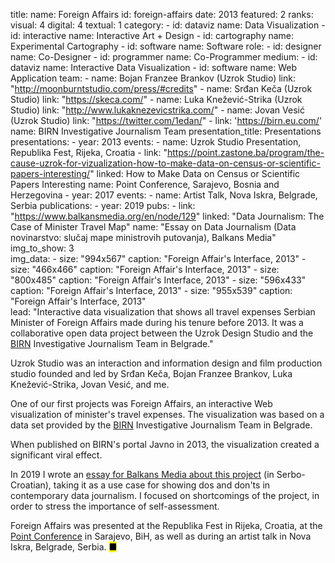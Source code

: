 title: 
    name: Foreign Affairs
id: foreign-affairs
date: 2013
featured: 2
ranks:
    visual: 4
    digital: 4
    textual: 1
category: 
    - id: dataviz
      name: Data Visualization
    - id: interactive
      name: Interactive Art + Design
    - id: cartography
      name: Experimental Cartography
    - id: software
      name: Software
role:
    - id: designer
      name: Co-Designer
    - id: programmer
      name: Co-Programmer
medium:
    - id: dataviz
      name: Interactive Data Visualization
    - id: software
      name: Web Application
team:
    - name: Bojan Franzee Brankov (Uzrok Studio)
      link: "http://moonburntstudio.com/press/#credits"
    - name: Srđan Keča (Uzrok Studio)
      link: "https://skeca.com/"
    - name: Luka Knežević-Strika (Uzrok Studio)
      link: "http://www.lukaknezevicstrika.com/"
    - name: Jovan Vesić (Uzrok Studio)
      link: "https://twitter.com/1edan/"
    - link: 'https://birn.eu.com/'
      name: BIRN Investigative Journalism Team
presentation_title: Presentations
presentations:
    - year: 2013
      events:
        - name: <span class='italic-style'>Uzrok Studio Presentation</span>, Republika Fest, Rijeka, Croatia
        - link: "https://point.zastone.ba/program/the-cause-uzrok-for-vizualization-how-to-make-data-on-census-or-scientific-papers-interesting/"
          linked: How to Make Data on Census or Scientific Papers Interesting
          name: Point Conference, Sarajevo, Bosnia and Herzegovina
    - year: 2017
      events:
        - name: <span class='italic-style'>Artist Talk</span>, Nova Iskra, Belgrade, Serbia
publications:
    - year: 2019
      pubs:
        - link: "https://www.balkansmedia.org/en/node/129"
          linked: "Data Journalism: The Case of Minister Travel Map"
          name: "Essay on Data Journalism (<span class='italic-style'>Data novinarstvo: slučaj mape ministrovih putovanja</span>), Balkans Media"
img_to_show: 3       
img_data:
    - size: "994x567"
      caption: "Foreign Affair's Interface, 2013"
    - size: "466x466"
      caption: "Foreign Affair's Interface, 2013"
    - size: "800x485"
      caption: "Foreign Affair's Interface, 2013"
    - size: "596x433"
      caption: "Foreign Affair's Interface, 2013"
    - size: "955x539"
      caption: "Foreign Affair's Interface, 2013"   
lead: "Interactive data visualization that shows all travel expenses Serbian Minister of Foreign Affairs made during his tenure before 2013. It was a collaborative open data project between the Uzrok Design Studio and the <a href='https://birn.eu.com/' target='_blank'>BIRN</a> Investigative Journalism Team in Belgrade."

Uzrok Studio was an interaction and information design and film production studio founded and led by Srđan Keča, Bojan Franzee Brankov, Luka Knežević-Strika, Jovan Vesić, and me. 

One of our first projects was <span class='italic-style'>Foreign Affairs</span>, an interactive Web visualization of minister's travel expenses. The visualization was based on a data set provided by the <a href='https://birn.eu.com/' target='_blank'>BIRN</a> Investigative Journalism Team in Belgrade.

When published on BIRN's portal <span class='italic-style'>Javno</span> in 2013, the visualization created a significant viral effect. 

In 2019 I wrote an <a href='https://www.balkansmedia.org/en/node/129' target='_blank'>essay for Balkans Media about this project</a> (in Serbo-Croatian), taking it as a use case for showing <span class='italic-style'>dos</span> and <span class='italic-style'>don'ts</span> in contemporary data journalism. I focused on shortcomings of the project, in order to stress the importance of self-assessment.  

<span class='italic-style'>Foreign Affairs</span> was presented at the Republika Fest in Rijeka, Croatia, at the <a href='https://point.zastone.ba/program/the-cause-uzrok-for-vizualization-how-to-make-data-on-census-or-scientific-papers-interesting/' target='_blank'>Point Conference</a> in Sarajevo, BiH, as well as during an artist talk in Nova Iskra, Belgrade, Serbia. <mark>&#9632;</mark>
